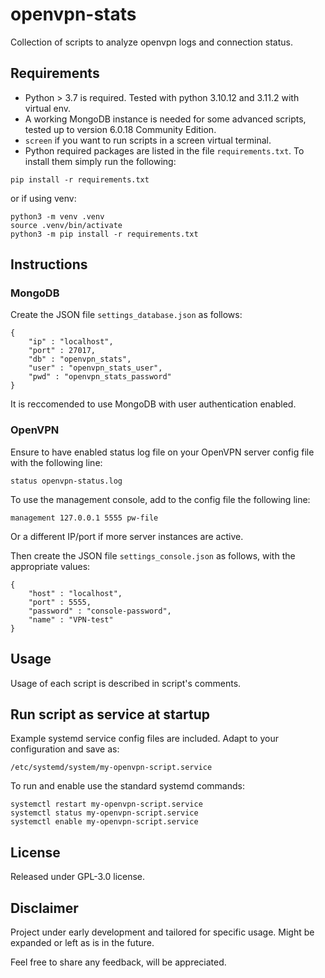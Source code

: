 # openvpn-stats
Collection of scripts to analyze openvpn logs and connection status.

## Requirements
- Python > 3.7 is required. Tested with python 3.10.12 and 3.11.2 with virtual env.
- A working MongoDB instance is needed for some advanced scripts, tested up to version 6.0.18 Community Edition.
- `screen` if you want to run scripts in a screen virtual terminal.
- Python required packages are listed in the file `requirements.txt`.
  To install them simply run the following:
```
pip install -r requirements.txt
```

or if using venv:
```
python3 -m venv .venv
source .venv/bin/activate
python3 -m pip install -r requirements.txt
```

## Instructions 
### MongoDB
Create the JSON file `settings_database.json` as follows:
```
{
    "ip" : "localhost",
    "port" : 27017,
    "db" : "openvpn_stats",
    "user" : "openvpn_stats_user",
    "pwd" : "openvpn_stats_password"
}
```
It is reccomended to use MongoDB with user authentication enabled. 

### OpenVPN
Ensure to have enabled status log file on your OpenVPN server config file with the following line:
```
status openvpn-status.log
```

To use the management console, add to the config file the following line:
```
management 127.0.0.1 5555 pw-file
```
Or a different IP/port if more server instances are active.

Then create the JSON file `settings_console.json` as follows, with the appropriate values:
```
{
    "host" : "localhost",
    "port" : 5555,
    "password" : "console-password",
    "name" : "VPN-test"
}
```

## Usage
Usage of each script is described in script's comments.

## Run script as service at startup
Example systemd service config files are included. Adapt to your configuration and save as:
```
/etc/systemd/system/my-openvpn-script.service
```
To run and enable use the standard systemd commands:
```
systemctl restart my-openvpn-script.service
systemctl status my-openvpn-script.service
systemctl enable my-openvpn-script.service
```

## License
Released under GPL-3.0 license.

## Disclaimer
Project under early development and tailored for specific usage. Might be expanded or left as is in the future.

Feel free to share any feedback, will be appreciated.

